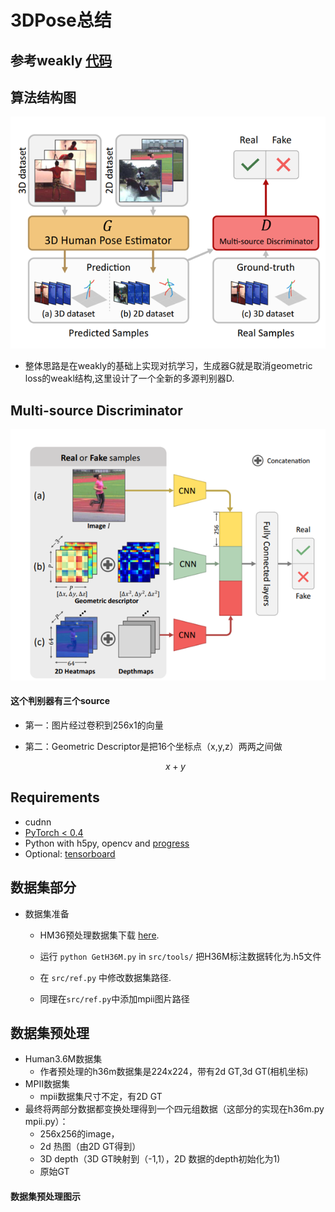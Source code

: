 # 3DPose总结
## 参考weakly [代码](https://github.com/xingyizhou/pytorch-pose-hg-3d)
## 算法结构图
<div align="center"><img src="/tools/data/gan1.png"></div>

- 整体思路是在weakly的基础上实现对抗学习，生成器G就是取消geometric loss的weakl结构,这里设计了一个全新的多源判别器D.

 
## Multi-source Discriminator

<div align="center"><img src="/tools/data/gan.png"></div>

#### 这个判别器有三个source
-  第一：图片经过卷积到256x1的向量
-  第二：Geometric Descriptor是把16个坐标点（x,y,z）两两之间做


    $$x+y$$


## Requirements
- cudnn
- [PyTorch < 0.4](http://pytorch.org/)
- Python with h5py, opencv and [progress](https://anaconda.org/conda-forge/progress)
- Optional: [tensorboard](https://www.tensorflow.org/get_started/summaries_and_tensorboard) 


 


## 数据集部分
- 数据集准备
  - HM36预处理数据集下载 [here](https://drive.google.com/open?id=0BxjtxDYaOrYPRlJJeDhfUVAzM00).
  - 运行 `python GetH36M.py` in `src/tools/` 把H36M标注数据转化为.h5文件
  - 在 `src/ref.py` 中修改数据集路径. 

  - 同理在`src/ref.py`中添加mpii图片路径
  

## 数据集预处理
- Human3.6M数据集
  - 作者预处理的h36m数据集是224x224，带有2d GT,3d GT(相机坐标)
- MPII数据集
  - mpii数据集尺寸不定，有2D GT
- 最终将两部分数据都变换处理得到一个四元组数据（这部分的实现在h36m.py mpii.py）：
  - 256x256的image，
  - 2d 热图（由2D GT得到）
  - 3D depth（3D GT映射到（-1,1），2D 数据的depth初始化为1)
  - 原始GT


#### 数据集预处理图示
